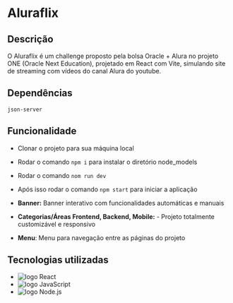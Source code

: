 # Aluraflix

 
## Descrição
O Aluraflix é um challenge proposto pela bolsa Oracle + Alura no projeto ONE (Oracle Next Education), projetado em React com Vite, simulando site de streaming com vídeos do canal Alura do youtube. 

## Dependências 
`json-server`

## Funcionalidade

* Clonar o projeto para sua máquina local
* Rodar o comando `npm i` para instalar o diretório node_models
* Rodar o comando `nom run dev`
* Após isso rodar o comando `npm start` para iniciar a aplicação 
 
  
* **Banner:** Banner interativo com funcionalidades automáticas e manuais 
* **Categorias/Áreas Frontend, Backend, Mobile:** - Projeto totalmente customizável e responsivo
* **Menu**: Menu para navegação entre as páginas do projeto 


## Tecnologias utilizadas
* <img src="https://img.shields.io/badge/React-20232A?style=for-the-badge&logo=react&logoColor=61DAFB" alt="logo React"/>
* <img src="https://img.shields.io/badge/JavaScript-323330?style=for-the-badge&logo=javascript&logoColor=F7DF1E" alt="logo JavaScript">
* <img src="https://img.shields.io/badge/Node.js-43853D?style=for-the-badge&logo=node.js&logoColor=white" alt="logo Node.js">



